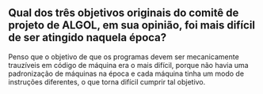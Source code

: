 ## Qual dos três objetivos originais do comitê de projeto de ALGOL, em sua opinião, foi mais difícil de ser atingido naquela época?

Penso que o objetivo de que os programas devem ser mecanicamente trauzíveis em código de máquina era o mais difícil, porque não havia uma padronização de máquinas na época e cada máquina tinha um modo de instruções diferentes, o que torna difícil cumprir tal objetivo.
